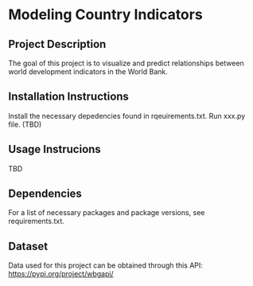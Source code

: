 # Modeling Country Indicators

## Project Description
The goal of this project is to visualize and predict relationships between world development indicators in the World Bank.

## Installation Instructions
Install the necessary depedencies found in rqeuirements.txt.
Run xxx.py file. (TBD)

## Usage Instrucions
TBD

## Dependencies
For a list of necessary packages and package versions, see requirements.txt.

## Dataset
Data used for this project can be obtained through this API: https://pypi.org/project/wbgapi/
